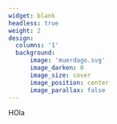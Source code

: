 ```yaml
---
widget: blank
headless: true
weight: 2
design:
  columns: '1'
  background:
      image: 'muerdago.svg'
      image_darken: 0
      image_size: cover
      image_position: center
      image_parallax: false	  
---
```


HOla